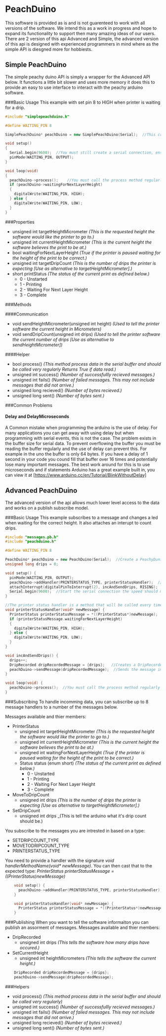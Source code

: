 # PeachDuino
This software is provided as is and is not guarenteed to work with all versions of the software. We intend this as a work in progress and hope to expand its functionality to support then many amazing ideas of our users. There are 2 version of this api Advanced and Simple, the advanced version of this api is designed with experienced programmers in mind where as the simple API is diesgned more for hobbiests.

## Simple PeachDuino
The simple peachy duino API is simply a wrapper for the Advanced API below. It functions a little bit slower and uses more memory it does this to provide an easy to use interface to interact with the peachy arduino software.

###Basic Usage
This example with set pin 8 to HIGH when printer is waiting for a drip.

```c++
#include "simplepeachduino.h"

#define WAITING_PIN 8

SimplePeachDuino* peachDuino = new SimplePeachDuino(Serial);  //This creates the API you use to interact with the printer

void setup() 
{
  Serial.begin(9600);  //You must still create a serial connection, ensure the speed matches 
  pinMode(WAITING_PIN, OUTPUT);
}

void loop(void)
{
  peachDuino->process();    //You must call the process method regularly to ensure that all messages are processed.
  if (peachDuino->waitingForNextLayerHeight)
  {
    digitalWrite(WAITING_PIN, HIGH);
  } else {
    digitalWrite(WAITING_PIN, LOW);
  }
}
```

###Properties
* unsigned int targetHeightMicrometer    _(This is the requested height the software would like the printer to go to.)_
* unsigned int currentHeightMicrometer   _(This is the current height the software believes the print to be at.)_
* bool waitingForNextLayerHeight         _(True if the printer is paused waiting for the height of the print to be correct.)_
* unsigned int targetDripCount           _(This is the number of drips the printer is expecting [Use as alternative to targetHeightMicrometer].)_
* short printStatus                      _(The status of the current print as defined below.)_
  * 0 - Unstarted
  * 1 - Printing
  * 2 - Waiting For Next Layer Height
  * 3 - Complete

###Methods

####Communication
* void sendHeightMicrometer(unsigned int height) _(Used to tell the printer software the current height in Micrometers)_
* void sendDripCount(unsigned int drips) _(Used to tell the printer software the current number of drips [Use as alternative to sendHeightMicrometer])_

####Helper
* bool process() _(This method process data in the serial buffer and should be called very regularly Returns True if data read.)_
* unsigned int success() _(Number of successfullly recieved messages.)_
* unsigned int fails() _(Number of failed messages. This may not include messages that did not arrive.)_
* unsigned long recieved() _(Number of bytes recieved.)_
* unsigned long sent() _(Number of bytes sent.)_


###Common Problems

#### Delay and DelayMicroseconds
A Common mistake when programming the arduino is the use of delay. For many applications you can get away with using delay but when programming with serial events, this is not the case. The problem exists in the buffer size for serial data. To prevent overflowing the buffer you must be reading the buffer regularly and the use of delay can prevent this.
For example in the uno the buffer is only 64 bytes. If you have a delay of 1 second in your code you cound fill that buffer over 16 times and potentially lose many important messages.
The best work around for this is to use microseconds and if statements Arduino has a great example built in, you can view it at [https://www.arduino.cc/en/Tutorial/BlinkWithoutDelay]


## Advanced PeachDuino
The advanced version of the api allows much lower level access to the data and works on a publish subscribe model.

###Basic Usage
This example subscribes to a message and changes a led when waiting for the correct height. It also attaches an interupt to count drips.
```c++
#include "messages.pb.h"
#include "peachduino.h"

#define WAITING_PIN 8

PeachDuino* peachDuino = new PeachDuino(Serial);  //Create a PeachyDunio API
unsigned long drips = 0;

void setup() {
  pinMode(WAITING_PIN, OUTPUT);
  peachDuino->addHandler(PRINTERSTATUS_TYPE, printerStatusHandler);  //Subscribe to the PrinterStatus message with the function printerStatusHandler
  attachInterrupt(digitalPinToInterrupt(2), incAndSendDrips, RISING);  //Interupt to catch drips)
  Serial.begin(9600);  //Start the serial connection the speed should match that set in the software
}

//The printer status handler is a method that will be called every time a PRINTERSTATUS message is recieved
void printerStatusHandler(void* newMessage) {
  PrinterStatus printerStatusMessage = *((PrinterStatus*)newMessage);   //casts the newMessage to the correct type
  if (printerStatusMessage.waitingForNextLayerHeight)
  {
    digitalWrite(WAITING_PIN, HIGH);
  } else {
    digitalWrite(WAITING_PIN, LOW);
  }
}

void incAndSendDrips() {
  drips++;
  DripRecorded dripRecordedMessage = {drips};   //Creates a DripRecorded message
  peachDuino->sendMessage(dripRecordedMessage);  //Sends the message immediatly
}

void loop(void) {
  peachDuino->process();  //You must call the process method regularly to ensure that all messages are processed.
}
```

###Subscribing
To handle incomming data, you can subscribe up to 8 message handlers to a number of the messages below.

Messages available and thier members:
* PrinterStatus
  * unsigned int targetHeightMicrometer       _(This is the requested height the software would like the printer to go to.)_
  * unsigned int currentHeightMicrometer      _(This is the current height the software believes the print to be at.)_
  * unsigned int waitingForNextLayerHeight    _(True if the printer is paused waiting for the height of the print to be correct.)_
  * Status status (enum short)                _(The status of the current print as defined below.)_
    * 0 - Unstarted
    * 1 - Printing
    * 2 - Waiting For Next Layer Height
    * 3 - Complete
* MoveToDripCount
  * unsigned int drips                        _(This is the number of drips the printer is expecting [Use as alternative to targetHeightMicrometer].)_
* SetDripCount
  * unsigned int drips                        _(This is tell the arduino what it's drip count should be.)

You subscribe to the messages you are intrested in based on a type:
* SETDRIPCOUNT_TYPE
* MOVETODRIPCOUNT_TYPE
* PRINTERSTATUS_TYPE

You need to provide a handler with the signature _void handlerMethodName(void* newMessage)_. You can then cast that to the expected type: _PrinterStatus printerStatusMessage = *((PrinterStatus*)newMessage)_

```c++
    void setup() {
      peachDuino->addHandler(PRINTERSTATUS_TYPE, printerStatusHandler);
    }

    void printerStatusHandler(void* newMessage) {
      PrinterStatus printerStatusMessage = *((PrinterStatus*)newMessage);
    }
```
###Publishing
When you want to tell the software informaiton you can publish an assorment of messages.
Messages available and thier members:
* DripRecorded
  * unsigned int drips  _(This tells the software how many drips have occured.)_
* SetCurrentHeight
  * unsigned int heightMicrometers _(This tells the software the current height.)_

```c++
    DripRecorded dripRecordedMessage = {drips};
    peachDuino->sendMessage(dripRecordedMessage);
```

###Helpers
* void process() _(This method process data in the serial buffer and should be called very regularly)_
* unsigned int success() _(Number of successfullly recieved messages.)_
* unsigned int fails() _(Number of failed messages. This may not include messages that did not arrive.)_
* unsigned long recieved() _(Number of bytes recieved.)_
* unsigned long sent() _(Number of bytes sent.)_